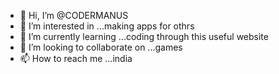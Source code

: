 - 👋 Hi, I’m @CODERMANUS
- 👀 I’m interested in ...making apps for othrs
- 🌱 I’m currently learning ...coding through this useful website
- 💞️ I’m looking to collaborate on ...games
- 📫 How to reach me ...india
<!---
CODERMANUS/CODERMANUS is a ✨ special ✨ repository because its `README.md` (this file) appears on your GitHub profile.
You can click the Preview link to take a look at your changes.
--->
